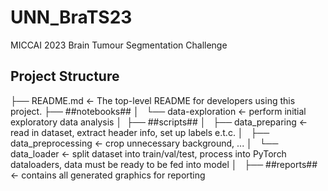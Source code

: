# UNN_BraTS23
MICCAI 2023 Brain Tumour Segmentation Challenge

## Project Structure

├── README.md          <- The top-level README for developers using this project.
├── ##notebooks##
│   └── data-exploration       <- perform initial exploratory data analysis
│ 
├── ##scripts##
│   ├── data_preparing         <- read in dataset, extract header info, set up labels e.t.c.
│   ├── data_preprocessing     <- crop unnecessary background, ...
│   └── data_loader            <- split dataset into train/val/test, process into PyTorch dataloaders, data must be ready to be fed into model
│  
├── ##reports##                    <- contains all generated graphics for reporting
